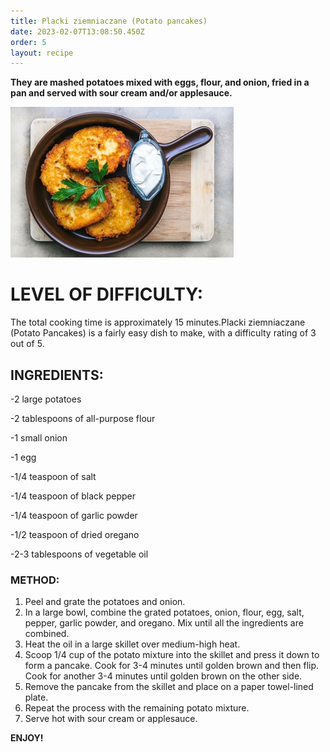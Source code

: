 ```yaml
---
title: Placki ziemniaczane (Potato pancakes)
date: 2023-02-07T13:08:50.450Z
order: 5
layout: recipe
---
```

**They are mashed potatoes mixed with eggs, flour, and onion, fried in a pan and served with sour cream and/or applesauce.**

![](../uploads/imiumu.jpg "Placki ziemniaczane")

# **LEVEL OF DIFFICULTY:**

The total cooking time is approximately 15 minutes.Placki ziemniaczane (Potato Pancakes) is a fairly easy dish to make, with a difficulty rating of 3 out of 5.

## **INGREDIENTS:**

\-2 large potatoes 

\-2 tablespoons of all-purpose flour 

\-1 small onion 

\-1 egg 

\-1/4 teaspoon of salt 

\-1/4 teaspoon of black pepper 

\-1/4 teaspoon of garlic powder 

\-1/2 teaspoon of dried oregano 

\-2-3 tablespoons of vegetable oil 

### **METHOD:**

1. Peel and grate the potatoes and onion. 
2. In a large bowl, combine the grated potatoes, onion, flour, egg, salt, pepper, garlic powder, and oregano. Mix until all the ingredients are combined. 
3. Heat the oil in a large skillet over medium-high heat. 
4. Scoop 1/4 cup of the potato mixture into the skillet and press it down to form a pancake. Cook for 3-4 minutes until golden brown and then flip. Cook for another 3-4 minutes until golden brown on the other side. 
5. Remove the pancake from the skillet and place on a paper towel-lined plate. 
6. Repeat the process with the remaining potato mixture. 
7. Serve hot with sour cream or applesauce. 

**ENJOY!**